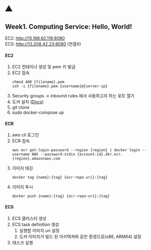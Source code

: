 # ⛰️

## Week1. Computing Service: Hello, World!

EC2: http://15.168.62.119:8080 <br>
ECS: http://13.208.42.23:8080 (연결X)

#### EC2

1. EC2 컨테이너 생성 및 pem 키 발급
2. EC2 접속
   ```
   chmod 400 {filename}.pem
   ssh -i {filename}.pem {username}@{server-ip}
   ```
3. Security groups -> inbound rules 에서 사용하고자 하는 포트 열기
4. 도커 설치 ([Docs](https://docs.docker.com/engine/install/ubuntu/))
5. git clone
6. sudo docker-compose up

#### ECR

1. aws cli 로그인
2. ECR 접속
   ```
   aws ecr get-login-password --region {region} | docker login --username AWS --password-stdin {account-id}.dkr.ecr.{region}.amazonaws.com
   ```
3. 이미지 태깅
   ```
   docker tag {name}:{tag} {ecr-repo-uri}:{tag}
   ```
4. 이미지 푸시
   ```
   docker push {name}:{tag} {ecr-repo-uri}:{tag}
   ```

#### ECS

1. ECS 클러스터 생성
2. ECS task definition 생성
   1. 실행할 이미지 uri 설정
   2. 도커 이미지가 빌드 된 아키텍쳐와 같은 환경으로(x86, ARM64) 설정
3. 태스크 실행
